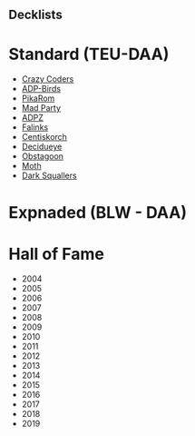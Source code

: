 ## Decklists

# Standard (TEU-DAA)
- [Crazy Coders](https://joeygaffney.github.io/teamlit/res/decklists/standard/crazy-coders)
- [ADP-Birds](https://joeygaffney.github.io/teamlit/res/decklists/standard/adp-birds)
- [PikaRom](https://joeygaffney.github.io/teamlit/res/decklists/standard/pikarom)
- [Mad Party](https://joeygaffney.github.io/teamlit/res/decklists/standard/mad-party)
- [ADPZ](https://joeygaffney.github.io/teamlit/res/decklists/standard/adpz)
- [Falinks](https://joeygaffney.github.io/teamlit/res/decklists/standard/falinks)
- [Centiskorch](https://joeygaffney.github.io/teamlit/res/decklists/standard/centiskorch)
- [Decidueye](https://joeygaffney.github.io/teamlit/res/decklists/standard/decidueye)
- [Obstagoon](https://joeygaffney.github.io/teamlit/res/decklists/standard/obstagoon)
- [Moth](https://joeygaffney.github.io/teamlit/res/decklists/standard/moth)
- [Dark Squallers](https://joeygaffney.github.io/teamlit/res/decklists/standard/dark-squallers)

# Expnaded (BLW - DAA)

# Hall of Fame
- 2004
- 2005
- 2006
- 2007
- 2008
- 2009
- 2010
- 2011
- 2012
- 2013
- 2014
- 2015
- 2016
- 2017
- 2018
- 2019
